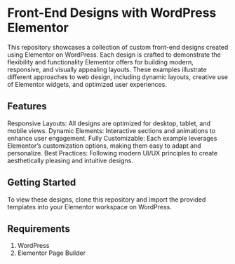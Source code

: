 # Front-End Designs with WordPress Elementor

This repository showcases a collection of custom front-end designs created using Elementor on WordPress. Each design is crafted to demonstrate the flexibility and functionality Elementor offers for building modern, responsive, and visually appealing layouts. These examples illustrate different approaches to web design, including dynamic layouts, creative use of Elementor widgets, and optimized user experiences.

## Features

Responsive Layouts: All designs are optimized for desktop, tablet, and mobile views.
Dynamic Elements: Interactive sections and animations to enhance user engagement.
Fully Customizable: Each example leverages Elementor’s customization options, making them easy to adapt and personalize.
Best Practices: Following modern UI/UX principles to create aesthetically pleasing and intuitive designs.

## Getting Started
To view these designs, clone this repository and import the provided templates into your Elementor workspace on WordPress.

## Requirements
1. WordPress
2. Elementor Page Builder